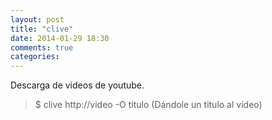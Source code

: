 ```yaml
---
layout: post
title: "clive"
date: 2014-01-29 18:30
comments: true
categories: 
---
```

Descarga de videos de youtube.

>$ clive http://video -O titulo (Dándole un titulo al vídeo)

